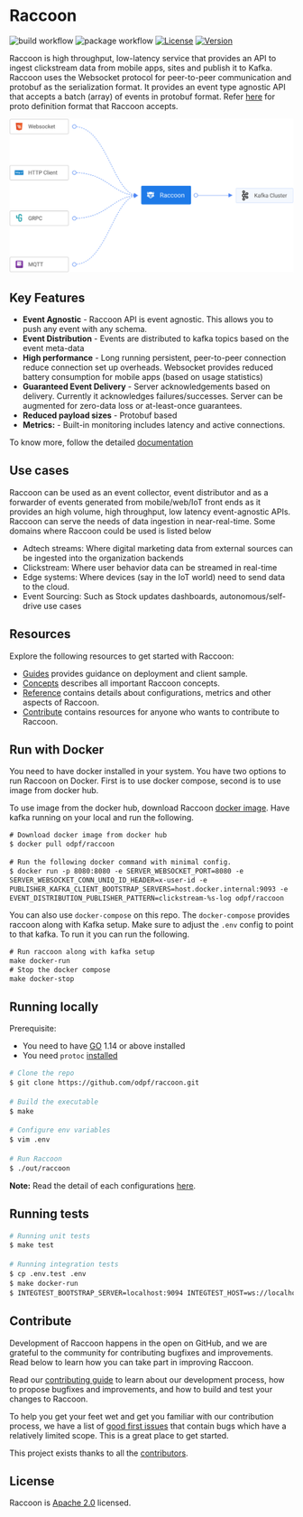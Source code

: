 # Raccoon
![build workflow](https://github.com/odpf/raccoon/actions/workflows/build.yaml/badge.svg)
![package workflow](https://github.com/odpf/raccoon/actions/workflows/package.yaml/badge.svg)
[![License](https://img.shields.io/badge/License-Apache%202.0-blue.svg?logo=apache)](LICENSE)
[![Version](https://img.shields.io/github/v/release/odpf/raccoon?logo=semantic-release)](Version)

Raccoon is high throughput, low-latency service that provides an API to ingest clickstream data from mobile apps, sites and publish it to Kafka. Raccoon uses the Websocket protocol for peer-to-peer communication and protobuf as the serialization format. It provides an event type agnostic API that accepts a batch (array) of events in protobuf format. Refer [here](https://github.com/odpf/proton/tree/main/odpf/raccoon) for proto definition format that Raccoon accepts.

<p align="center"><img src="./docs/assets/overview.svg" /></p>

## Key Features

* **Event Agnostic** - Raccoon API is event agnostic. This allows you to push any event with any schema.
* **Event Distribution** - Events are distributed to kafka topics based on the event meta-data
* **High performance** - Long running persistent, peer-to-peer connection reduce connection set up overheads. Websocket provides reduced battery consumption for mobile apps (based on usage statistics)
* **Guaranteed Event Delivery** - Server acknowledgements based on delivery. Currently it acknowledges failures/successes. Server can be augmented for zero-data loss or at-least-once guarantees.
* **Reduced payload sizes** - Protobuf based
* **Metrics:** - Built-in monitoring includes latency and active connections.

To know more, follow the detailed [documentation](docs) 

## Use cases
Raccoon can be used as an event collector, event distributor and as a forwarder of events generated from mobile/web/IoT front ends as it provides an high volume, high throughput, low latency event-agnostic APIs. Raccoon can serve the needs of data ingestion in near-real-time. Some domains where Raccoon could be used is listed below

* Adtech streams: Where digital marketing data from external sources can be ingested into the organization backends 
* Clickstream: Where user behavior data can be streamed in real-time 
* Edge systems: Where devices (say in the IoT world) need to send data to the cloud. 
* Event Sourcing: Such as Stock updates dashboards, autonomous/self-drive use cases

## Resources

Explore the following resources to get started with Raccoon:

* [Guides](docs/guides) provides guidance on deployment and client sample.
* [Concepts](docs/concepts) describes all important Raccoon concepts.
* [Reference](docs/reference) contains details about configurations, metrics and other aspects of Raccoon.
* [Contribute](docs/contribute/contribution.md) contains resources for anyone who wants to contribute to Raccoon.

## Run with Docker
You need to have docker installed in your system. You have two options to run Raccoon on Docker. First is to use docker compose, second is to use image from docker hub. 

To use image from the docker hub, download Raccoon [docker image](https://hub.docker.com/r/odpf/raccoon/). Have kafka running on your local and run the following.
```
# Download docker image from docker hub
$ docker pull odpf/raccoon

# Run the following docker command with minimal config.
$ docker run -p 8080:8080 -e SERVER_WEBSOCKET_PORT=8080 -e SERVER_WEBSOCKET_CONN_UNIQ_ID_HEADER=x-user-id -e PUBLISHER_KAFKA_CLIENT_BOOTSTRAP_SERVERS=host.docker.internal:9093 -e EVENT_DISTRIBUTION_PUBLISHER_PATTERN=clickstream-%s-log odpf/raccoon
```

You can also use `docker-compose` on this repo. The `docker-compose` provides raccoon along with Kafka setup. Make sure to adjust the `.env` config to point to that kafka. To run it you can run the following.
```
# Run raccoon along with kafka setup
make docker-run
# Stop the docker compose
make docker-stop
```

## Running locally
Prerequisite:
- You need to have [GO](https://golang.org/) 1.14 or above installed
- You need `protoc` [installed](https://github.com/protocolbuffers/protobuf#protocol-compiler-installation)

```sh
# Clone the repo
$ git clone https://github.com/odpf/raccoon.git  

# Build the executable
$ make

# Configure env variables
$ vim .env

# Run Raccoon
$ ./out/raccoon
```
**Note:** Read the detail of each configurations [here](/docs/reference/configuration.md).

## Running tests 
```sh
# Running unit tests
$ make test

# Running integration tests
$ cp .env.test .env
$ make docker-run
$ INTEGTEST_BOOTSTRAP_SERVER=localhost:9094 INTEGTEST_HOST=ws://localhost:8080 INTEGTEST_TOPIC_FORMAT="clickstream-%s-log" go test ./integration -v
```

## Contribute

Development of Raccoon happens in the open on GitHub, and we are grateful to the community for contributing bugfixes and improvements. Read below to learn how you can take part in improving Raccoon.

Read our [contributing guide](docs/contribute/contribution.md) to learn about our development process, how to propose bugfixes and improvements, and how to build and test your changes to Raccoon.

To help you get your feet wet and get you familiar with our contribution process, we have a list of [good first issues](https://github.com/odpf/raccoon/labels/good%20first%20issue) that contain bugs which have a relatively limited scope. This is a great place to get started.

This project exists thanks to all the [contributors](https://github.com/odpf/raccoon/graphs/contributors).

## License
Raccoon is [Apache 2.0](LICENSE) licensed.
